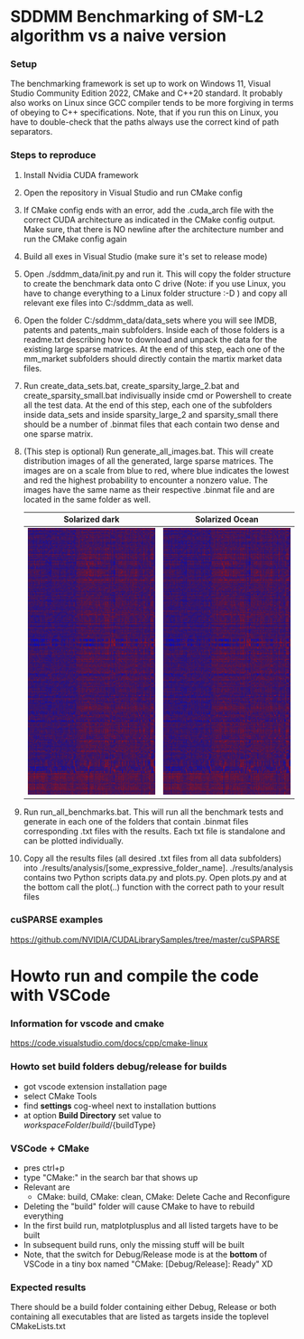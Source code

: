 # SDDMM Benchmarking of SM-L2 algorithm vs a naive version

### Setup
The benchmarking framework is set up to work on Windows 11, Visual Studio Community Edition 2022, CMake and C++20 standard. It probably also works on Linux since GCC compiler tends to be more forgiving in terms of obeying to C++ specifications. Note, that if you run this on Linux, you have to double-check that the paths always use the correct kind of path separators.

### Steps to reproduce
1. Install Nvidia CUDA framework
2. Open the repository in Visual Studio and run CMake config
3. If CMake config ends with an error, add the .cuda_arch file with the correct CUDA architecture as indicated in the CMake config output. Make sure, that there is NO newline after the architecture number and run the CMake config again
4. Build all exes in Visual Studio (make sure it's set to release mode)
5. Open ./sddmm_data/init.py and run it. This will copy the folder structure to create the benchmark data onto C drive (Note: if you use Linux, you have to change everything to a Linux folder structure :-D ) and copy all relevant exe files into C:/sddmm_data as well.
6. Open the folder C:/sddmm_data/data_sets where you will see IMDB, patents and patents_main subfolders. Inside each of those folders is a readme.txt describing how to download and unpack the data for the existing large sparse matrices. At the end of this step, each one of the mm_market subfolders should directly contain the martix market data files.
7. Run create_data_sets.bat, create_sparsity_large_2.bat and create_sparsity_small.bat indivisually inside cmd or Powershell to create all the test data. At the end of this step, each one of the subfolders inside data_sets and inside sparsity_large_2 and sparsity_small there should be a number of .binmat files that each contain two dense and one sparse matrix.
8. (This step is optional) Run generate_all_images.bat. This will create distribution images of all the generated, large sparse matrices. The images are on a scale from blue to red, where blue indicates the lowest and red the highest probability to encounter a nonzero value. The images have the same name as their respective .binmat file and are located in the same folder as well.

   Solarized dark             |  Solarized Ocean
   :-------------------------:|:-------------------------:
   ![](sample_images/imdb.jpg)  |  ![](sample_images/imdb.jpg)
   
10.  Run run_all_benchmarks.bat. This will run all the benchmark tests and generate in each one of the folders that contain .binmat files corresponding .txt files with the results. Each txt file is standalone and can be plotted individually.
11. Copy all the results files (all desired .txt files from all data subfolders) into ./results/analysis/[some_expressive_folder_name]. ./results/analysis contains two Python scripts data.py and plots.py. Open plots.py and at the bottom call the plot(..) function with the correct path to your result files

### cuSPARSE examples
https://github.com/NVIDIA/CUDALibrarySamples/tree/master/cuSPARSE

# Howto run and compile the code with VSCode
### Information for vscode and cmake
https://code.visualstudio.com/docs/cpp/cmake-linux

### Howto set build folders debug/release for builds
* got vscode extension installation page
* select CMake Tools
* find **settings** cog-wheel next to installation buttions
* at option **Build Directory** set value to ${workspaceFolder}/build/${buildType}

### VSCode + CMake
* pres ctrl+p
* type "CMake:" in the search bar that shows up
* Relevant are
    * CMake: build, CMake: clean, CMake: Delete Cache and Reconfigure
* Deleting the "build" folder will cause CMake to have to rebuild everything
* In the first build run, matplotplusplus and all listed targets have to be built
* In subsequent build runs, only the missing stuff will be built
* Note, that the switch for Debug/Release mode is at the **bottom** of VSCode in a tiny box named "CMake: [Debug/Release]: Ready" XD

### Expected results
There should be a build folder containing either Debug, Release or both containing all executables that are listed as targets inside the toplevel CMakeLists.txt

